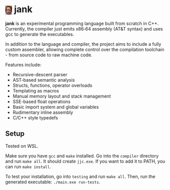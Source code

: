<h1><img src="janky.png" alt="Logo" style="height: 1em; vertical-align: middle;"> jank</h1>

**jank** is an experimental programming language built from scratch in C++. Currently, the compiler just emits x86‑64 assembly (AT&T syntax) and uses gcc to generate the executables. 

In addition to the language and compiler, the project aims to include a fully custom assembler, allowing complete control over the compilation toolchain - from source code to raw machine code.

Features include:

- Recursive-descent parser
- AST-based semantic analysis
- Structs, functions, operator overloads
- Templating as macros
- Manual memory layout and stack management
- SSE-based float operations
- Basic import system and global variables
- Rudimentary inline assembly
- C/C++ style typedefs

## Setup 

Tested on WSL.

Make sure you have `gcc` and `make` installed. Go into the `compiler` directory and run `make all`. It should create `jjc.exe`. If you want to add it to PATH, you can run `make install`. 

To test your installation, go into `testing` and run `make all`. Then, run the generated executable: `./main.exe run-tests`. 


